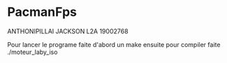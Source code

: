 # PacmanFps

ANTHONIPILLAI JACKSON L2A 19002768

Pour lancer le programe faite d'abord un make
ensuite pour compiler faite ./moteur_laby_iso
